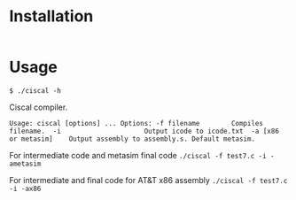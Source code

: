 Installation
===========
``` $ make
```

Usage
=====
` $ ./ciscal -h `

Ciscal compiler.

`
Usage: ciscal [options] ...
Options:
 -f filename  	 	Compiles filename. 
 -i 			 		Output icode to icode.txt 
 -a [x86 or metasim] 	Output assembly to assembly.s. Default metasim.
`

For intermediate code and metasim final code
` ./ciscal -f test7.c -i -ametasim `

For intermediate and final code for AT&T x86 assembly
` ./ciscal -f test7.c -i -ax86 `
